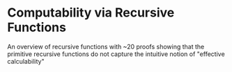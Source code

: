 # Computability via Recursive Functions

An overview of recursive functions with ~20 proofs showing that the primitive recursive functions do not capture the intuitive notion of "effective calculability"
